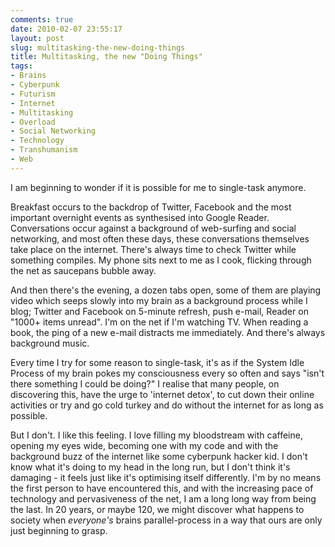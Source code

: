 ```yaml
---
comments: true
date: 2010-02-07 23:55:17
layout: post
slug: multitasking-the-new-doing-things
title: Multitasking, the new "Doing Things"
tags:
- Brains
- Cyberpunk
- Futurism
- Internet
- Multitasking
- Overload
- Social Networking
- Technology
- Transhumanism
- Web
---
```


I am beginning to wonder if it is possible for me to single-task anymore.

Breakfast occurs to the backdrop of Twitter, Facebook and the most important overnight events as synthesised into Google Reader.  Conversations occur against a background of web-surfing and social networking, and most often these days, these conversations themselves take place on the internet.  There's always time to check Twitter while something compiles.  My phone sits next to me as I cook, flicking through the net as saucepans bubble away.

And then there's the evening, a dozen tabs open, some of them are playing video which seeps slowly into my brain as a background process while I blog; Twitter and Facebook on 5-minute refresh, push e-mail, Reader on "1000+ items unread".  I'm on the net if I'm watching TV.  When reading a book, the ping of a new e-mail distracts me immediately.  And there's always background music.

Every time I try for some reason to single-task, it's as if the System Idle Process of my brain pokes my consciousness every so often and says "isn't there something I could be doing?"  I realise that many people, on discovering this, have the urge to 'internet detox', to cut down their online activities or try and go cold turkey and do without the internet for as long as possible.

But I don't.  I like this feeling.  I love filling my bloodstream with caffeine, opening my eyes wide, becoming one with my code and with the background buzz of the internet like some cyberpunk hacker kid.  I don't know what it's doing to my head in the long run, but I don't think it's damaging - it feels just like it's optimising itself differently.  I'm by no means the first person to have encountered this, and with the increasing pace of technology and pervasiveness of the net, I am a long long way from being the last.  In 20 years, or maybe 120, we might discover what happens to society when _everyone's_ brains parallel-process in a way that ours are only just beginning to grasp.
